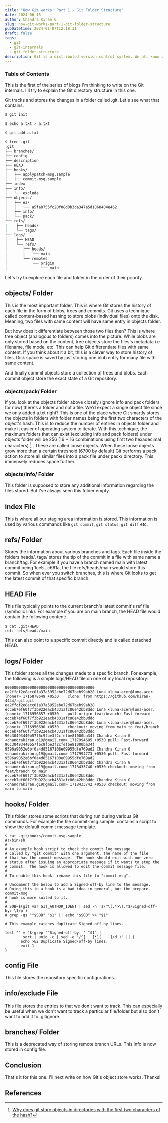 ```yaml
---
title: "How Git works: Part 1 - Git Folder Structure"
date: 2024-06-15
author: Chandra Kiran G
slug: how-git-works-part-1-git-folder-structure
pubDatetime: 2024-01-07T12:18:31
draft: false
tags:
  - git
  - git-internals
  - git-folder-structure
description: Git is a distributed version control system. We all know what Git is. We all know how to work with Git. But did you ever wonder how Git works? This is an attempt to put all my learning into a blog to make me better understand the concepts and to give you a chance to explore further.
---
```


### Table of Contents

This is the first of the series of blogs I'm thinking to write on the Git internals. I'll try to explain the Git directory structure in this one.

Git tracks and stores the changes in a folder called .git. Let's see what that contains.

```bash
$ git init

$ echo a.txt > a.txt

$ git add a.txt

$ tree .git
.git
├── branches/
├── config
├── description
├── HEAD
├── hooks/
│   ├── applypatch-msg.sample
│   ├── commit-msg.sample
├── index
├── info/
│   └── exclude
├── objects/
│   ├── ea/
│   │   └── a5fa8755fc20f08d0b3da347a5d1868404e462
│   ├── info/
│   └── pack/
└── refs/
|    ├── heads/
|    └── tags/
└── logs/
│    ├── HEAD
│    └── refs/
│       ├── heads/
│       │   └── main
│       └── remotes
│           └── origin
│               └── main
```

Let's try to explore each file and folder in the order of their priority.

## objects/ Folder

This is the most important folder. This is where Git stores the history of each file in the form of blobs, trees and commits. Git uses a technique called content-based hashing to store blobs (individual files) onto the disk. Meaning, two files with same content will have same entry in objects folder.

But how does it differentiate between those two files then? This is where tree object (analogous to folders) comes into the picture. While blobs are only stored based on the content, tree objects store the files's metadata i.e filename, file mode, etc. This can help Git differentiate files with same content. If you think about it a bit, this is a clever way to store history of files. Disk space is saved by just storing one blob entry for many file with same content.

And finally commit objects store a collection of trees and blobs. Each commit object store the exact state of a Git repository.

### objects/pack/ Folder

If you look at the objects folder above closely (ignore info and pack folders for now) there's a folder and not a file. We'd expect a single object file since we only added a.txt right? This is one of the place where Git smartly stores the objects in folders with folder names being the first two characters of the object's hash. This is to reduce the number of entries in objects folder and make it easier of operating system to iterate. With this technique, the maximum folders that can exist (excluding info and pack folders) under objects folder will be 256 (16 \* 16 combinations using first two hexadecimal characters) [^1] . These are called loose objects. When these loose objects grow more than a certain threshold (6700 by default) Git performs a pack action to store all similar files into a pack file under pack/ directory. This immensely reduces space further.

### objects/info/ Folder

This folder is supposed to store any additional information regarding the files stored. But I've always seen this folder empty.

## index File

This is where all our staging area information is stored. This information is used by various commands like `git commit`, `git status`, `git diff` etc.

## refs/ Folder

Stores the information about various branches and tags. Each file inside the folders heads/, tags/ stores the tip of the commit in a file with same name a branch/tag. For example if you have a branch named main with latest commit being 1ce5...c661a, the file refs/heads/main would store this commit. So when ever you switch branches, this is where Git looks to get the latest commit of that specific branch.

## HEAD File

This file typically points to the current branch's latest commit's ref file (symbolic link). For example if you are on main branch, the HEAD file would contain the following content:

```shell
$ cat .git/HEAD  
ref: refs/heads/main
```

This can also point to a specific commit directly and is called detached HEAD.

## logs/ Folder

This folder stores all the changes made to a specific branch. For example, the following is a simple logs/HEAD file on one of my local repository:

```shell
0000000000000000000000000000000000000000 ea2ffcf2e8acc01a37a5952ebe72d67beb99ab28 Luna <luna-acer@luna-acer.(none)> 1716878649 +0530    clone: from https://github.com/kiran-4444/rgit.git
ea2ffcf2e8acc01a37a5952ebe72d67beb99ab28 ecceb7ef60f7f3b922eacb4331afc86e42bb8ddd Luna <luna-acer@luna-acer.(none)> 1716956657 +0530    pull origin feat/branch: Fast-forward
ecceb7ef60f7f3b922eacb4331afc86e42bb8ddd ecceb7ef60f7f3b922eacb4331afc86e42bb8ddd Luna <luna-acer@luna-acer.(none)> 1716956690 +0530    checkout: moving from main to feat/branch
ecceb7ef60f7f3b922eacb4331afc86e42bb8ddd 96c30493440b57f6c9fbe3f2cfefbe81000ba34f Chandra Kiran G <chandrakiran.g19@gmail.com> 1717994685 +0530 pull: Fast-forward
96c30493440b57f6c9fbe3f2cfefbe81000ba34f 9596a9052e6bf0a4d85167108e09955dfe769ad2 Chandra Kiran G <chandrakiran.g19@gmail.com> 1717994773 +0530 pull: Fast-forward
9596a9052e6bf0a4d85167108e09955dfe769ad2 ecceb7ef60f7f3b922eacb4331afc86e42bb8ddd Chandra Kiran G <chandrakiran.g19@gmail.com> 1718433740 +0530 checkout: moving from feat/branch to main
ecceb7ef60f7f3b922eacb4331afc86e42bb8ddd ecceb7ef60f7f3b922eacb4331afc86e42bb8ddd Chandra Kiran G <chandrakiran.g19@gmail.com> 1718433742 +0530 checkout: moving from main to main

```

## hooks/ Folder

This folder stores some scripts that during run during various Git commands. For example the file commit-msg.sample  contains a script to show the default commit message template.

```shell
$ cat .git/hooks/commit-msg.sample  
#!/bin/sh
#
# An example hook script to check the commit log message.
# Called by "git commit" with one argument, the name of the file
# that has the commit message.  The hook should exit with non-zero
# status after issuing an appropriate message if it wants to stop the
# commit.  The hook is allowed to edit the commit message file.
#
# To enable this hook, rename this file to "commit-msg".

# Uncomment the below to add a Signed-off-by line to the message.
# Doing this in a hook is a bad idea in general, but the prepare-commit-msg
# hook is more suited to it.
#
# SOB=$(git var GIT_AUTHOR_IDENT | sed -n 's/^\(.*>\).*$/Signed-off-by: \1/p')
# grep -qs "^$SOB" "$1" || echo "$SOB" >> "$1"

# This example catches duplicate Signed-off-by lines.

test "" = "$(grep '^Signed-off-by: ' "$1" |
        sort | uniq -c | sed -e '/^[   ]*1[    ]/d')" || {
       echo >&2 Duplicate Signed-off-by lines.
       exit 1
}
```

## config File

This file stores the repository specific configurations.

## info/exclude File

This file stores the entries to that we don't want to track. This can especially be useful when we don't want to track a particular file/folder but also don't want to add it to .gitignore.

## branches/ Folder

This is a deprecated way of storing remote branch URLs. This info is now stored in config file.

## Conclusion

That's it for this one. I'll next write on how Git's object store works. Thanks!

## References

[^1]: [Why does git store objects in directories with the first two characters of the hash?](https://stackoverflow.com/questions/18731887/why-does-git-store-objects-in-directories-with-the-first-two-characters-of-the-h)

